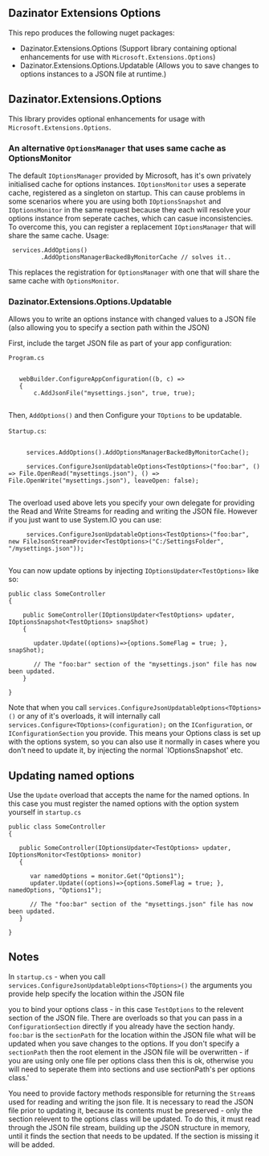 ## Dazinator Extensions Options

This repo produces the following nuget packages:

- Dazinator.Extensions.Options (Support library containing optional enhancements for use with `Microsoft.Extensions.Options`)
- Dazinator.Extensions.Options.Updatable (Allows you to save changes to options instances to a JSON file at runtime.)


## Dazinator.Extensions.Options

This library provides optional enhancements for usage with `Microsoft.Extensions.Options`.

### An alternative `OptionsManager` that uses same cache as OptionsMonitor

The default `IOptionsManager` provided by Microsoft, has it's own privately initialised cache for options instances. 
`IOptionsMonitor` uses a seperate cache, registered as a singleton on startup.
This can cause problems in some scenarios where you are using both `IOptionsSnapshot` and `IOptionsMonitor` in the same request because they each will resolve your options instance from seperate caches, which can casue inconsistencies.
To overcome this, you can register a replacement `IOptionsManager` that will share the same cache.
Usage:

```
 services.AddOptions()
         .AddOptionsManagerBackedByMonitorCache // solves it..

```

This replaces the registration for `OptionsManager` with one that will share the same cache with `OptionsMonitor`.

### Dazinator.Extensions.Options.Updatable

Allows you to write an options instance with changed values to a JSON file (also allowing you to specify a section path within the JSON)

First, include the target JSON file as part of your app configuration:

`Program.cs`

```

   webBuilder.ConfigureAppConfiguration((b, c) =>
   {
       c.AddJsonFile("mysettings.json", true, true);
	  
```

Then, `AddOptions()` and then Configure your `TOptions` to be updatable.

`Startup.cs`:

```

     services.AddOptions().AddOptionsManagerBackedByMonitorCache();

	 services.ConfigureJsonUpdatableOptions<TestOptions>("foo:bar", () => File.OpenRead("mysettings.json"), () => File.OpenWrite("mysettings.json"), leaveOpen: false);
	

```

The overload used above lets you specify your own delegate for providing the Read and Write Streams for reading and writing the JSON file.
However if you just want to use System.IO you can use:

```
     services.ConfigureJsonUpdatableOptions<TestOptions>("foo:bar", new FileJsonStreamProvider<TestOptions>("C:/SettingsFolder", "/mysettings.json"));
	 
```

You can now update options by injecting `IOptionsUpdater<TestOptions>` like so:


```
public class SomeController
{

    public SomeController(IOptionsUpdater<TestOptions> updater, IOptionsSnapshot<TestOptions> snapShot)
	{
	
	   updater.Update((options)=>{options.SomeFlag = true; }, snapShot);

	   // The "foo:bar" section of the "mysettings.json" file has now been updated.
	}

}
```

Note that when you call `services.ConfigureJsonUpdatableOptions<TOptions>()` or any of it's overloads,
 it will internally call `services.Configure<TOptions>(configuration);` on the `IConfiguration`, or `IConfigurationSection` you provide. This means
 your Options class is set up with the options system, so you can also use it normally in cases where you don't need to update it, by injecting the normal `IOptionsSnapshot<TOptions>' etc.

 ## Updating named options

 Use the `Update` overload that accepts the name for the named options. In this case you must register the named options with the option system yourself in `startup.cs`
 ```
 public class SomeController
{

    public SomeController(IOptionsUpdater<TestOptions> updater, IOptionsMonitor<TestOptions> monitor)
	{
	
	   var namedOptions = monitor.Get("Options1");
	   updater.Update((options)=>{options.SomeFlag = true; }, namedOptions, "Options1");

	   // The "foo:bar" section of the "mysettings.json" file has now been updated.
	}

}

```

## Notes

In `startup.cs` - when you call `services.ConfigureJsonUpdatableOptions<TOptions>()` the arguments you provide help specify the location within the JSON file

you to bind your options class - in this case `TestOptions` to the relevent section of the JSON file.
There are overloads so that you can pass in a `ConfigurationSection` directly if you already have the section handy.
`foo:bar` is the `sectionPath` for the location within the JSON file what will be updated when you save changes to the options.
If you don't specify a `sectionPath` then the root element in the JSON file will be overwritten - if you are using only one file per options class then this is ok,
otherwise you will need to seperate them into sections and use sectionPath's per options class.'

You need to provide factory methods responsible for returning the `Stream`s used for reading and writing the json file.
It is necessary to read the JSON file prior to updating it, because its contents must be preserved - only the section relevent to the options class will be updated. To do this, it must read through the JSON file stream, building up the JSON structure in memory, until it finds the section that needs to be updated. If the section is missing it will be added.


